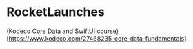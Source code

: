 # RocketLaunches
(Kodeco Core Data and SwiftUI course)[https://www.kodeco.com/27468235-core-data-fundamentals]
